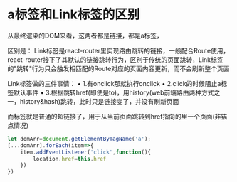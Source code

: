 # a标签和Link标签的区别

从最终渲染的DOM来看，这两者都是链接，都是a标签，

区别是： Link标签是react-router里实现路由跳转的链接，一般配合Route使用，react-router接下了其默认的链接跳转行为，区别于传统的页面跳转，Link标签的"跳转"行为只会触发相匹配的Route对应的页面内容更新，而不会刷新整个页面

Link标签做的三件事情：
• 1.有onclick那就执行onclick
• 2.click的时候阻止a标签默认事件
• 3.根据跳转href(即使是to)，用history(web前端路由两种方式之一，history&hash)跳转，此时只是链接变了，并没有刷新页面

而标签就是普通的超链接了，用于从当前页面跳转到href指向的里一个页面(非锚点情况)

```js
let domArr=document.getElementByTagName('a');
[...domArr].forEach(item=>{
    item.addEventListener('click',function(){
        location.href=this.href
    })
})
```